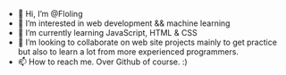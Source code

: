 - 👋 Hi, I’m @Floling
- 👀 I’m interested in web development && machine learning
- 🌱 I’m currently learning JavaScript, HTML & CSS
- 💞️ I’m looking to collaborate on web site projects mainly to get practice but also to learn a lot from more experienced programmers.
- 📫 How to reach me. Over Github of course. :)

<!---
Floling/Floling is a ✨ special ✨ repository because its `README.md` (this file) appears on your GitHub profile.
You can click the Preview link to take a look at your changes.
--->
